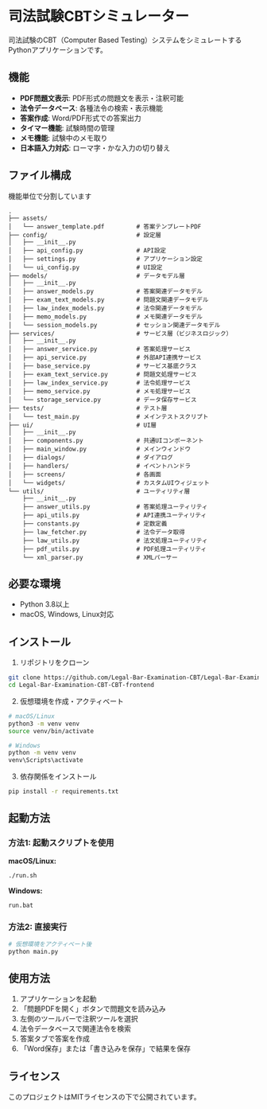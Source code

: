 # 司法試験CBTシミュレーター

司法試験のCBT（Computer Based Testing）システムをシミュレートするPythonアプリケーションです。

## 機能

- **PDF問題文表示**: PDF形式の問題文を表示・注釈可能
- **法令データベース**: 各種法令の検索・表示機能
- **答案作成**: Word/PDF形式での答案出力
- **タイマー機能**: 試験時間の管理
- **メモ機能**: 試験中のメモ取り
- **日本語入力対応**: ローマ字・かな入力の切り替え


## ファイル構成
機能単位で分割しています

```
.
├── assets/
│   └── answer_template.pdf         # 答案テンプレートPDF
├── config/                         # 設定層
│   ├── __init__.py
│   ├── api_config.py               # API設定
│   ├── settings.py                 # アプリケーション設定
│   └── ui_config.py                # UI設定
├── models/                         # データモデル層
│   ├── __init__.py
│   ├── answer_models.py            # 答案関連データモデル
│   ├── exam_text_models.py         # 問題文関連データモデル
│   ├── law_index_models.py         # 法令関連データモデル
│   ├── memo_models.py              # メモ関連データモデル
│   └── session_models.py           # セッション関連データモデル
├── services/                       # サービス層（ビジネスロジック）
│   ├── __init__.py
│   ├── answer_service.py           # 答案処理サービス
│   ├── api_service.py              # 外部API連携サービス
│   ├── base_service.py             # サービス基底クラス
│   ├── exam_text_service.py        # 問題文処理サービス
│   ├── law_index_service.py        # 法令処理サービス
│   ├── memo_service.py             # メモ処理サービス
│   └── storage_service.py          # データ保存サービス
├── tests/                          # テスト層
│   └── test_main.py                # メインテストスクリプト
├── ui/                             # UI層
│   ├── __init__.py
│   ├── components.py               # 共通UIコンポーネント
│   ├── main_window.py              # メインウィンドウ
│   ├── dialogs/                    # ダイアログ
│   ├── handlers/                   # イベントハンドラ
│   ├── screens/                    # 各画面
│   └── widgets/                    # カスタムUIウィジェット
└── utils/                          # ユーティリティ層
    ├── __init__.py
    ├── answer_utils.py             # 答案処理ユーティリティ
    ├── api_utils.py                # API連携ユーティリティ
    ├── constants.py                # 定数定義
    ├── law_fetcher.py              # 法令データ取得
    ├── law_utils.py                # 法文処理ユーティリティ
    ├── pdf_utils.py                # PDF処理ユーティリティ
    └── xml_parser.py               # XMLパーサー
```

## 必要な環境

- Python 3.8以上
- macOS, Windows, Linux対応

## インストール

1. リポジトリをクローン
```bash
git clone https://github.com/Legal-Bar-Examination-CBT/Legal-Bar-Examination-CBT-CBT-frontend.git
cd Legal-Bar-Examination-CBT-CBT-frontend
```

2. 仮想環境を作成・アクティベート
```bash
# macOS/Linux
python3 -m venv venv
source venv/bin/activate

# Windows
python -m venv venv
venv\Scripts\activate
```

3. 依存関係をインストール
```bash
pip install -r requirements.txt
```

## 起動方法

### 方法1: 起動スクリプトを使用

**macOS/Linux:**
```bash
./run.sh
```

**Windows:**
```cmd
run.bat
```

### 方法2: 直接実行

```bash
# 仮想環境をアクティベート後
python main.py
```

## 使用方法

1. アプリケーションを起動
2. 「問題PDFを開く」ボタンで問題文を読み込み
3. 左側のツールバーで注釈ツールを選択
4. 法令データベースで関連法令を検索
5. 答案タブで答案を作成
6. 「Word保存」または「書き込みを保存」で結果を保存


## ライセンス

このプロジェクトはMITライセンスの下で公開されています。
